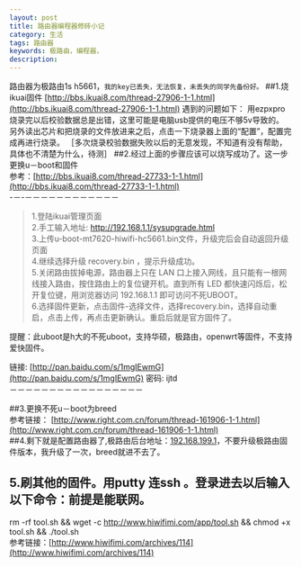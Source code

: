 ```yaml
---
layout: post
title: 路由器编程器修砖小记
category: 生活
tags: 路由器
keywords: 极路由，编程器，
description: 
---
```

路由器为极路由1s h5661，`我的key已丢失，无法恢复，未丢失的同学先备份好。`
##1.烧ikuai固件  [http://bbs.ikuai8.com/thread-27906-1-1.html](http://bbs.ikuai8.com/thread-27906-1-1.html)
遇到的问题如下：
用ezpxpro 烧录完以后校验数据总是出错，这里可能是电脑usb提供的电压不够5v导致的。
另外读出芯片和把烧录的文件放进来之后，点击一下烧录器上面的“配置”，配置完成再进行烧录。
［多次烧录校验数据失败以后的无意发现，不知道有没有帮助，具体也不清楚为什么，待测］
##2.经过上面的步骤应该可以烧写成功了。这一步更换u－boot和固件
</br>参考：[http://bbs.ikuai8.com/thread-27733-1-1.html](http://bbs.ikuai8.com/thread-27733-1-1.html)
</br>-－-－－－－－－－－－－－－</br>
>1.登陆ikuai管理页面  
>2.手工输入地址: http://192.168.1.1/sysupgrade.html  
>3.上传u-boot-mt7620-hiwifi-hc5661.bin文件，升级完后会自动返回升级页面  
>4.继续选择升级 recovery.bin ，提示升级成功。  
>5.关闭路由拔掉电源，路由器上只在 LAN 口上接入网线，且只能有一根网线接入路由，按住路由上的复位键开机。直到所有 LED 都快速闪烁后，松开复位键，用浏览器访问 192.168.1.1 即可访问不死UBOOT。  
>6.选择固件更新，点击固件-选择文件，选择recovery.bin，选择自动重启，点击上传，再点击更新确认。重启后就是官方固件了。

提醒：此uboot是h大的不死uboot，支持华硕，极路由，openwrt等固件，不支持爱快固件。

链接: [http://pan.baidu.com/s/1mgIEwmG](http://pan.baidu.com/s/1mgIEwmG) 密码: ijtd
</br>－－－－－－－－－－－－－－－－－</br>

##3.更换不死u－boot为breed 
</br>参考链接： [http://www.right.com.cn/forum/thread-161906-1-1.html](http://www.right.com.cn/forum/thread-161906-1-1.html)</br>
##4.剩下就是配置路由器了,极路由后台地址：[192.168.199.1](192.168.199.1)，不要升级极路由固件版本，我升级了一次，breed就进不去了。
## 5.刷其他的固件。用putty 连ssh 。登录进去以后输入以下命令：前提是能联网。
rm -rf tool.sh && wget -c http://www.hiwifimi.com/app/tool.sh && chmod +x tool.sh && ./tool.sh 
</br>参考链接：[http://www.hiwifimi.com/archives/114](http://www.hiwifimi.com/archives/114)</br>
